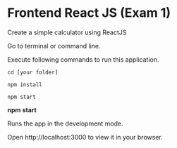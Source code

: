# Frontend React JS (Exam 1)

Create a simple calculator using ReactJS

Go to terminal or command line.

Execute following commands to run this application.

```
cd [your folder]

npm install

npm start
```

**npm start**

Runs the app in the development mode.

Open http://localhost:3000 to view it in your browser.